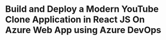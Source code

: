 # Build and Deploy a Modern YouTube Clone Application in React JS On Azure Web App using Azure DevOps



